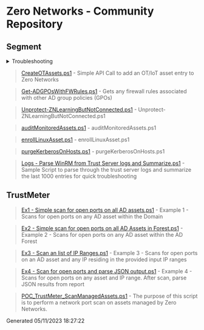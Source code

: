 # Zero Networks - Community Repository
## Segment

<details>
<summary>Troubleshooting</summary>

>> [Network Port Connectivity Check.ps1](%2fhome%2frunner%2fwork%2fCommunity%2fCommunity%2fSegment%2fTroubleshooting%2fNetwork+Port+Connectivity+Check.ps1) - Does network connectivity Test on Clients and Trust Server on the required ports based on the Deployment guide

>> [ZN_Troubleshooter_v01.ps1](%2fhome%2frunner%2fwork%2fCommunity%2fCommunity%2fSegment%2fTroubleshooting%2fZN_Troubleshooter_v01.ps1) - ZN_Troubleshooter_v01.ps1 



</details>


> [CreateOTAssets.ps1](%2fhome%2frunner%2fwork%2fCommunity%2fCommunity%2fSegment%2fCreateOTAssets.ps1) - Simple API Call to add an OT/IoT asset entry to Zero Networks

> [Get-ADGPOsWithFWRules.ps1](%2fhome%2frunner%2fwork%2fCommunity%2fCommunity%2fSegment%2fGet-ADGPOsWithFWRules.ps1) - Gets any firewall rules associated with other AD group policies (GPOs)

> [Unprotect-ZNLearningButNotConnected.ps1](%2fhome%2frunner%2fwork%2fCommunity%2fCommunity%2fSegment%2fUnprotect-ZNLearningButNotConnected.ps1) - Unprotect-ZNLearningButNotConnected.ps1 


> [auditMonitoredAssets.ps1](%2fhome%2frunner%2fwork%2fCommunity%2fCommunity%2fSegment%2fauditMonitoredAssets.ps1) - auditMonitoredAssets.ps1 


> [enrollLinuxAsset.ps1](%2fhome%2frunner%2fwork%2fCommunity%2fCommunity%2fSegment%2fenrollLinuxAsset.ps1) - enrollLinuxAsset.ps1 


> [purgeKerberosOnHosts.ps1](%2fhome%2frunner%2fwork%2fCommunity%2fCommunity%2fSegment%2fpurgeKerberosOnHosts.ps1) - purgeKerberosOnHosts.ps1 


> [Logs - Parse WinRM from Trust Server logs and Summarize.ps1](%2fhome%2frunner%2fwork%2fCommunity%2fCommunity%2fSegment%2fLogs+-+Parse+WinRM+from+Trust+Server+logs+and+Summarize.ps1) - Sample Script to parse through the trust server logs and summarize the last 1000 entries for quick troubleshooting

## TrustMeter
> [Ex1 - Simple scan for open ports on all AD assets.ps1](TrustMeter/Ex1%20-%20Simple%20scan%20for%20open%20ports%20on%20all%20AD%20assets.ps1) - Example 1 - Scans for open ports on any AD asset within the Domain

> [Ex2 - Simple scan for open ports on all AD Assets in Forest.ps1](%2fhome%2frunner%2fwork%2fCommunity%2fCommunity%2fTrustMeter%2fEx2+-+Simple+scan+for+open+ports+on+all+AD+Assets+in+Forest.ps1) - Example 2 - Scans for open ports on any AD asset within the AD Forest

> [Ex3 - Scan an list of IP Ranges.ps1](%2fhome%2frunner%2fwork%2fCommunity%2fCommunity%2fTrustMeter%2fEx3+-+Scan+an+list+of+IP+Ranges.ps1) - Example 3 - Scans for open ports on an AD asset and any IP residing in the provided input IP ranges

> [Ex4 - Scan for open ports and parse JSON output.ps1](%2fhome%2frunner%2fwork%2fCommunity%2fCommunity%2fTrustMeter%2fEx4+-+Scan+for+open+ports+and+parse+JSON+output.ps1) - Example 4 - Scans for open ports on any asset and IP range. After scan, parse JSON results from report

> [POC_TrustMeter_ScanManagedAssets.ps1](%2fhome%2frunner%2fwork%2fCommunity%2fCommunity%2fTrustMeter%2fPOC_TrustMeter_ScanManagedAssets.ps1) - The purpose of this script is to perform a network port scan on assets managed by Zero Networks.



 Generated 05/11/2023 18:27:22
